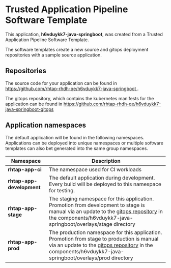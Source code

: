 # Trusted Application Pipeline Software Template

This application, **h6vduykk7-java-springboot**, was created from a Trusted Application Pipeline Software Template.

The software templates create a new source and gitops deployment repositories with a sample source application. 

## Repositories

The source code for your application can be found in [https://github.com/rhtap-rhdh-qe/h6vduykk7-java-springboot ](https://github.com/rhtap-rhdh-qe/h6vduykk7-java-springboot ).
 
The gitops repository, which contains the kubernetes manifests for the application can be found in 
[https://github.com/rhtap-rhdh-qe/h6vduykk7-java-springboot-gitops ](https://github.com/rhtap-rhdh-qe/h6vduykk7-java-springboot-gitops ) 

## Application namespaces 

The default application will be found in the following namespaces. Applications can be deployed into unique namespaces or multiple software templates can also bet generated into the same group namespaces.  

|  Namespace   |  Description   |  
| -------- | -------- |
| **rhtap-app-ci** | The namespace used for CI workloads |
| **rhtap-app-development** | The default application during development. Every build will be deployed to this namespace for testing. |
| **rhtap-app-stage** | The staging namespace for this application. Promotion from development to stage is manual via an update to the [gitops repository](https://github.com/rhtap-rhdh-qe/h6vduykk7-java-springboot-gitops ) in the components/h6vduykk7-java-springboot/overlays/stage directory |
| **rhtap-app-prod** | The production namespace for this application. Promotion from stage to production is manual via an update to the [gitops repository](https://github.com/rhtap-rhdh-qe/h6vduykk7-java-springboot-gitops ) in the components/h6vduykk7-java-springboot/overlays/prod directory |